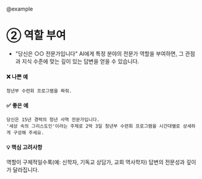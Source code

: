 @example

# ② 역할 부여

- "당신은 ○○ 전문가입니다"
  AI에게 특정 분야의 전문가 역할을 부여하면, 그 관점과 지식 수준에 맞는 깊이 있는 답변을 얻을 수 있습니다.

#### ❌ 나쁜 예

```
청년부 수련회 프로그램을 짜줘.
```

#### ✅ 좋은 예

```
당신은 15년 경력의 청년 사역 전문가입니다.
'세상 속의 그리스도인'이라는 주제로 2박 3일 청년부 수련회 프로그램을 시간대별로 상세하게 구성해 주세요.
```

#### 💡 핵심 고려사항

역할이 구체적일수록(예: 신학자, 기독교 상담가, 교회 역사학자) 답변의 전문성과 깊이가 달라집니다.
